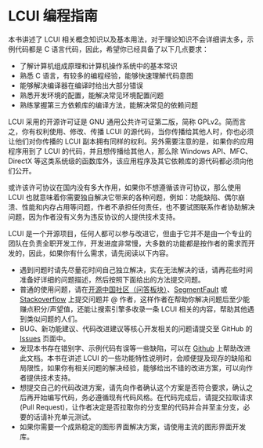 # LCUI 编程指南

本书讲述了 LCUI 相关概念知识以及基本用法，对于理论知识不会详细讲太多，示例代码都是 C 语言代码，因此，希望你已经具备了以下几点要求：

- 了解计算机组成原理和计算机操作系统中的基本常识
- 熟悉 C 语言，有较多的编程经验，能够快速理解代码意图
- 能够解决编译器在编译时给出大部分错误
- 熟悉开发环境的配置，能解决常见环境配置问题
- 熟练掌握第三方依赖库的编译方法，能解决常见的依赖问题

LCUI 采用的开源许可证是 GNU 通用公共许可证第二版，简称 GPLv2。简而言之，你有权利使用、修改、传播 LCUI 的源代码，当你传播给其他人时，你也必须让他们对你传播的 LCUI 副本拥有同样的权利。另外需要注意的是，如果你的应用程序用到了 LCUI 的代码，并且想传播给其他人，那么除 Windows API、MFC、DirectX 等这类系统级的函数库外，该应用程序及其它依赖库的源代码都必须向他们公开。

或许该许可协议在国内没有多大作用，如果你不想遵循该许可协议，那么使用 LCUI 也就意味着你需要独自解决它带来的各种问题，例如：功能缺陷、偶尔崩溃、性能和内存占用等问题，作者不承担任何责任，也不要试图联系作者协助解决问题，因为作者没有义务为违反协议的人提供技术支持。

LCUI 是一个开源项目，任何人都可以参与改进它，但由于它并不是由一个专业的团队在负责全职开发工作，开发进度非常慢，大多数的功能都是按作者的需求而开发的，因此，如果你有什么需求，请先阅读以下内容。

- 遇到问题时请先尽量花时间自己独立解决，实在无法解决的话，请再花些时间准备好详细的问题描述，然后按照下面给出的方法提交问题。
- 普通的使用问题，请在[开源中国社区（问答板块）](https://www.oschina.net/question/tag/LCUI)、[SegmentFault](https://segmentfault.com/search?q=LCUI) 或 [Stackoverflow](https://stackoverflow.com/search?q=LCUI) 上提交问题并 @ 作者，这样作者在帮助你解决问题后至少能赚点积分/声望值，还能让搜索引擎多收录一条 LCUI 相关的内容，帮助其他遇到类似问题的人们。
- BUG、新功能建议、代码改进建议等核心开发相关的问题请提交至 GitHub 的 [Issues](https://github.com/lc-soft/LCUI/issues) 页面中。
- 发现本书存在错别字、示例代码有误等一些缺陷，可以在 [Github](https://github.com/lc-soft/LCUI-Guide) 上帮助改进此文档。本书在讲述 LCUI 的一些功能特性说明时，会顺便提及现存的缺陷和局限性，如果你有相关问题的解决经验，能够给出不错的改进方案，可以向作者提供技术支持。
- 想提交自己的代码改进方案，请先向作者确认这个方案是否符合要求，确认之后再开始编写代码，务必遵循现有代码风格。在代码完成后，请提交拉取请求(Pull Request)，让作者决定是否拉取你的分支里的代码并合并至主分支，必要的话请补充单元测试。
- 如果你需要一个成熟稳定的图形界面解决方案，请使用主流的图形界面开发库。
